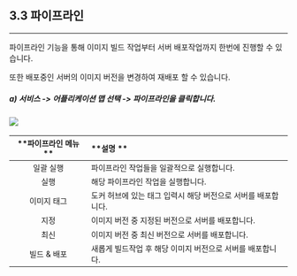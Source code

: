 ## 3.3 파이프라인

---

파이프라인 기능을 통해 이미지 빌드 작업부터 서버 배포작업까지 한번에 진행할 수 있습니다.

또한 배포중인 서버의 이미지 버전을 변경하여 재배포 할 수 있습니다. 

##### a\) 서비스 -&gt; 어플리케이션 맵 선택 -&gt; 파이프라인을 클릭합니다.

![](/assets/파이프라인1.png)

| **파이프라인 메뉴 ** | **설명 ** |
| :---: | :--- |
| 일괄 실행 | 파이프라인 작업들을 일괄적으로 실행합니다. |
| 실행 | 해당 파이프라인 작업을 실행합니다. |
| 이미지 태그 | 도커 허브에 있는 태그 입력시 해당  버전으로 서버를 배포합니다. |
| 지정 | 이미지 버전 중 지정된 버전으로 서버를 배포합니다. |
| 최신 | 이미지 버전 중 최신 버전으로 서버를 배포합니다. |
| 빌드 & 배포 | 새롭게 빌드작업 후 해당 이미지 버전으로 서버를 배포합니다. |



